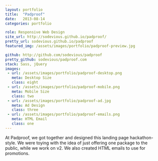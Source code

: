```yaml
---
layout: portfolio
title:  "Padproof"
date:   2013-08-14
categories: portfolio

role: Responsive Web Design
site_url: http://sodevious.github.io/padproof/
pretty_url: sodevious.github.io/padproof
featured_img: /assets/images/portfolio/padproof-preview.jpg

github: http://github.com/sodevious/padproof
pretty_github: sodevious/padproof.com
stack: Sass, jQuery
images: 
 - url: /assets/images/portfolio/padproof-desktop.png
   meta: Desktop Size
   class: eight 
 - url: /assets/images/portfolio/padproof-mobile.png
   meta: Mobile Size
   class: two
 - url: /assets/images/portfolio/padproof-ad.jpg
   meta: Ad Design
   class: three 
 - url: /assets/images/portfolio/padproof-emails.png
   meta: HTML Email
   class: one
---
```


At Padproof, we got together and designed this landing page hackathon-style. We were toying with the idea of just offering one package to the public, while we work on v2. We also created HTML emails to use for promotions.